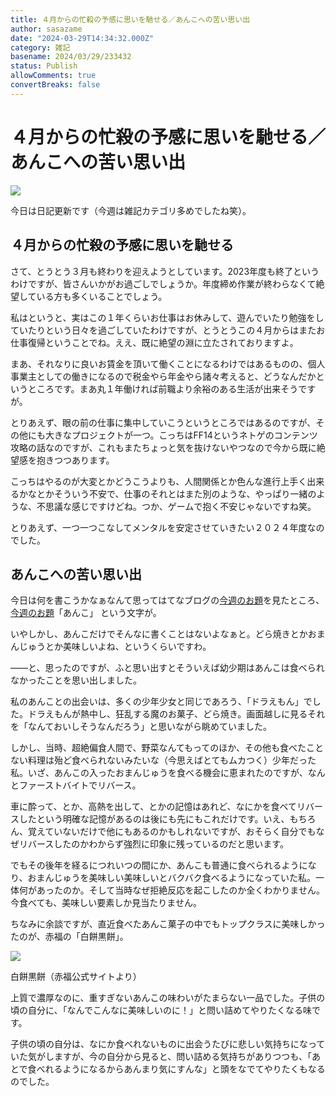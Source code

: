 ```yaml
---
title: ４月からの忙殺の予感に思いを馳せる／あんこへの苦い思い出
author: sasazame
date: "2024-03-29T14:34:32.000Z"
category: 雑記
basename: 2024/03/29/233432
status: Publish
allowComments: true
convertBreaks: false
---
```

# ４月からの忙殺の予感に思いを馳せる／あんこへの苦い思い出

![](https://cdn-ak.f.st-hatena.com/images/fotolife/s/sasazame/20230908/20230908202155.png)

今日は日記更新です（今週は雑記カテゴリ多めでしたね笑）。

<!-- Extended Body -->

## ４月からの忙殺の予感に思いを馳せる

さて、とうとう３月も終わりを迎えようとしています。2023年度も終了というわけですが、皆さんいかがお過ごしでしょうか。年度締め作業が終わらなくて絶望している方も多くいることでしょう。

私はというと、実はこの１年くらいお仕事はお休みして、遊んでいたり勉強をしていたりという日々を過ごしていたわけですが、とうとうこの４月からはまたお仕事復帰ということでね。ええ、既に絶望の淵に立たされておりますよ。

まあ、それなりに良いお賃金を頂いて働くことになるわけではあるものの、個人事業主としての働きになるので税金やら年金やら諸々考えると、どうなんだかというところです。まあ丸１年働ければ前職より余裕のある生活が出来そうですが。

とりあえず、眼の前の仕事に集中していこうというところではあるのですが、その他にも大きなプロジェクトが一つ。こっちはFF14というネトゲのコンテンツ攻略の話なのですが、これもまたちょっと気を抜けないやつなので今から既に絶望感を抱きつつあります。

こっちはやるのが大変とかどうこうよりも、人間関係とか色んな進行上手く出来るかなとかそういう不安で、仕事のそれとはまた別のような、やっぱり一緒のような、不思議な感じですけどね。つか、ゲームで抱く不安じゃないですね笑。

とりあえず、一つ一つこなしてメンタルを安定させていきたい２０２４年度なのでした。

## あんこへの苦い思い出

今日は何を書こうかなぁなんて思ってはてなブログの[今週のお題](https://blog.hatena.ne.jp/-/campaign/odai)を見たところ、 [今週のお題](https://blog.hatena.ne.jp/-/campaign/odai)「あんこ」 という文字が。

いやしかし、あんこだけでそんなに書くことはないよなぁと。どら焼きとかおまんじゅうとか美味しいよね、というくらいですわ。

――と、思ったのですが、ふと思い出すとそういえば幼少期はあんこは食べられなかったことを思い出しました。

私のあんことの出会いは、多くの少年少女と同じであろう、「ドラえもん」でした。ドラえもんが熱中し、狂乱する魔のお菓子、どら焼き。画面越しに見るそれを「なんておいしそうなんだろう」と思いながら眺めていました。

しかし、当時、超絶偏食人間で、野菜なんてもってのほか、その他も食べたことない料理は殆ど食べられないみたいな（今思えばとてもムカつく）少年だった私。いざ、あんこの入ったおまんじゅうを食べる機会に恵まれたのですが、なんとファーストバイトでリバース。

車に酔って、とか、高熱を出して、とかの記憶はあれど、なにかを食べてリバースしたという明確な記憶があるのは後にも先にもこれだけです。いえ、もちろん、覚えていないだけで他にもあるのかもしれないですが、おそらく自分でもなぜリバースしたのかわからず強烈に印象に残っているのだと思います。

でもその後年を経るにつれいつの間にか、あんこも普通に食べられるようになり、おまんじゅうを美味しい美味しいとバクバク食べるようになっていた私。一体何があったのか。そして当時なぜ拒絶反応を起こしたのか全くわかりません。今食べても、美味しい要素しか見当たりません。

  

ちなみに余談ですが、直近食べたあんこ菓子の中でもトップクラスに美味しかったのが、赤福の「白餅黒餅」。

![](https://cdn-ak.f.st-hatena.com/images/fotolife/s/sasazame/20240329/20240329232520.png)

白餅黒餅（赤福公式サイトより）

上質で濃厚なのに、重すぎないあんこの味わいがたまらない一品でした。子供の頃の自分に、「なんでこんなに美味しいのに！」と問い詰めてやりたくなる味です。

子供の頃の自分は、なにか食べれないものに出会うたびに悲しい気持ちになっていた気がしますが、今の自分から見ると、問い詰める気持ちがありつつも、「あとで食べれるようになるからあんまり気にすんな」と頭をなでてやりたくもなるのでした。